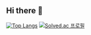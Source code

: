 ## Hi there 👋

[![Top Langs](https://github-readme-stats.vercel.app/api/top-langs/?username=BackPick&layout=compact)](https://github.com/anuraghazra/github-readme-stats)
[![Solved.ac
프로필](http://mazassumnida.wtf/api/v2/generate_badge?boj=b1anca)](https://solved.ac/b1anca)
